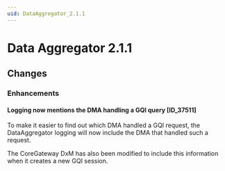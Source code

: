 ```yaml
---
uid: DataAggregator_2.1.1
---
```


# Data Aggregator 2.1.1

## Changes

### Enhancements

#### Logging now mentions the DMA handling a GQI query [ID_37511]

To make it easier to find out which DMA handled a GQI request, the DataAggregator logging will now include the DMA that handled such a request.

The CoreGateway DxM has also been modified to include this information when it creates a new GQI session.
